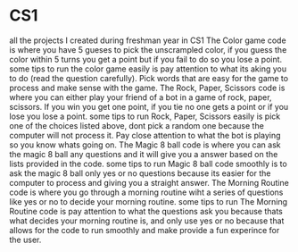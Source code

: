 # CS1
all the projects I created during freshman year in CS1
The Color game code is where you have 5 gueses to pick the unscrampled color, if you guess the color within 5 turns you get a point but if you fail to do so you lose a point.
	some tips to run the color game easily is pay attention to what its aking you to do (read the question carefully). Pick words that are easy for the game to process and make sense with the game.
The Rock, Paper, Scissors code is where you can either play your friend of a bot in a game of rock, paper, scissors. If you win you get one point, if you tie no one gets a point or if you lose you lose a point.
	some tips to run Rock, Paper, Scissors easily is pick one of the choices listed above, dont pick a random one because the computer will not process it. Pay close attention to what the bot is playing so you know whats going on.
The Magic 8 ball code is where you can ask the magic 8 ball any questions and it will give you a answer based on the lists provided in the code.
	some tips to run Magic 8 ball code smoothly is to ask the magic 8 ball only yes or no questions because its easier for the computer to process and giving you a straight answer.
The Morning Routine code is where you go through a morning routine wiht a series of questions like yes or no to decide your morning routine.
	some tips to run The Morning Routine code is pay attention to what the questions ask you because thats what decides your morning routine is, and only use yes or no because that allows for the code to run smoothly and make provide a fun experince for the user.
